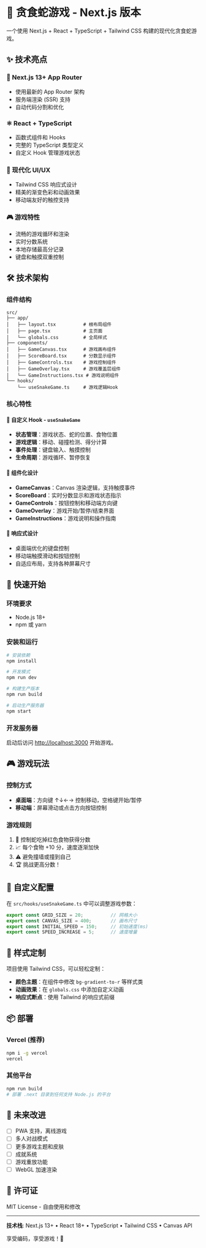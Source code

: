 # 🐍 贪食蛇游戏 - Next.js 版本

一个使用 Next.js + React + TypeScript + Tailwind CSS 构建的现代化贪食蛇游戏。

## ✨ 技术亮点

### 🚀 Next.js 13+ App Router
- 使用最新的 App Router 架构
- 服务端渲染 (SSR) 支持
- 自动代码分割和优化

### ⚛️ React + TypeScript
- 函数式组件和 Hooks
- 完整的 TypeScript 类型定义
- 自定义 Hook 管理游戏状态

### 🎨 现代化 UI/UX
- Tailwind CSS 响应式设计
- 精美的渐变色彩和动画效果
- 移动端友好的触控支持

### 🎮 游戏特性
- 流畅的游戏循环和渲染
- 实时分数系统
- 本地存储最高分记录
- 键盘和触摸双重控制

## 🛠️ 技术架构

### 组件结构
```
src/
├── app/
│   ├── layout.tsx          # 根布局组件
│   ├── page.tsx            # 主页面
│   └── globals.css         # 全局样式
├── components/
│   ├── GameCanvas.tsx      # 游戏画布组件
│   ├── ScoreBoard.tsx      # 分数显示组件
│   ├── GameControls.tsx    # 游戏控制组件
│   ├── GameOverlay.tsx     # 游戏覆盖层组件
│   └── GameInstructions.tsx # 游戏说明组件
└── hooks/
    └── useSnakeGame.ts     # 游戏逻辑Hook
```

### 核心特性

#### 🎯 自定义 Hook - `useSnakeGame`
- **状态管理**：游戏状态、蛇的位置、食物位置
- **游戏逻辑**：移动、碰撞检测、得分计算
- **事件处理**：键盘输入、触摸控制
- **生命周期**：游戏循环、暂停恢复

#### 🎨 组件化设计
- **GameCanvas**：Canvas 渲染逻辑，支持触摸事件
- **ScoreBoard**：实时分数显示和游戏状态指示
- **GameControls**：按钮控制和移动端方向键
- **GameOverlay**：游戏开始/暂停/结束界面
- **GameInstructions**：游戏说明和操作指南

#### 📱 响应式设计
- 桌面端优化的键盘控制
- 移动端触摸滑动和按钮控制
- 自适应布局，支持各种屏幕尺寸

## 🚀 快速开始

### 环境要求
- Node.js 18+ 
- npm 或 yarn

### 安装和运行
```bash
# 安装依赖
npm install

# 开发模式
npm run dev

# 构建生产版本
npm run build

# 启动生产服务器
npm start
```

### 开发服务器
启动后访问 [http://localhost:3000](http://localhost:3000) 开始游戏。

## 🎮 游戏玩法

### 控制方式
- **桌面端**：方向键 ↑↓←→ 控制移动，空格键开始/暂停
- **移动端**：屏幕滑动或点击方向按钮控制

### 游戏规则
1. 🎯 控制蛇吃掉红色食物获得分数
2. 📈 每个食物 +10 分，速度逐渐加快
3. ⚠️ 避免撞墙或撞到自己
4. 🏆 挑战更高分数！

## 🔧 自定义配置

在 `src/hooks/useSnakeGame.ts` 中可以调整游戏参数：

```typescript
export const GRID_SIZE = 20;          // 网格大小
export const CANVAS_SIZE = 400;       // 画布尺寸  
export const INITIAL_SPEED = 150;     // 初始速度(ms)
export const SPEED_INCREASE = 5;      // 速度增量
```

## 🎨 样式定制

项目使用 Tailwind CSS，可以轻松定制：

- **颜色主题**：在组件中修改 `bg-gradient-to-r` 等样式类
- **动画效果**：在 `globals.css` 中添加自定义动画
- **响应式断点**：使用 Tailwind 的响应式前缀

## 📦 部署

### Vercel (推荐)
```bash
npm i -g vercel
vercel
```

### 其他平台
```bash
npm run build
# 部署 .next 目录到任何支持 Node.js 的平台
```

## 🔮 未来改进

- [ ] PWA 支持，离线游戏
- [ ] 多人对战模式
- [ ] 更多游戏主题和皮肤
- [ ] 成就系统
- [ ] 游戏重放功能
- [ ] WebGL 加速渲染

## 📄 许可证

MIT License - 自由使用和修改

---

**技术栈**: Next.js 13+ • React 18+ • TypeScript • Tailwind CSS • Canvas API

享受编码，享受游戏！🎉